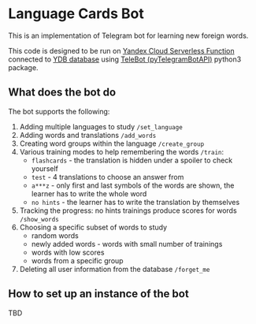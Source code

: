 # Language Cards Bot

This is an implementation of Telegram bot for learning new foreign words.

This code is designed to be run on [Yandex Cloud Serverless Function](https://cloud.yandex.com/en/docs/functions/quickstart/?from=int-console-help-center-or-nav) connected to [YDB database](https://cloud.yandex.com/en/docs/ydb/quickstart?from=int-console-help-center-or-nav) using [TeleBot (pyTelegramBotAPI)](https://pytba.readthedocs.io/en/latest/index.html) python3 package.

## What does the bot do

The bot supports the following:

1. Adding multiple languages to study `/set_language`
2. Adding words and translations `/add_words`
3. Creating word groups within the language `/create_group`
4. Various training modes to help remembering the words `/train`:
    * `flashcards` - the translation is hidden under a spoiler to check yourself
    * `test` - 4 translations to choose an answer from
    * `a***z` - only first and last symbols of the words are shown, the learner has to write the whole word
    * `no hints` - the learner has to write the translation by themselves
5. Tracking the progress: no hints trainings produce scores for words `/show_words`
6. Choosing a specific subset of words to study
    * random words
    * newly added words - words with small number of trainings
    * words with low scores
    * words from a specific group
7. Deleting all user information from the database `/forget_me`

## How to set up an instance of the bot
TBD